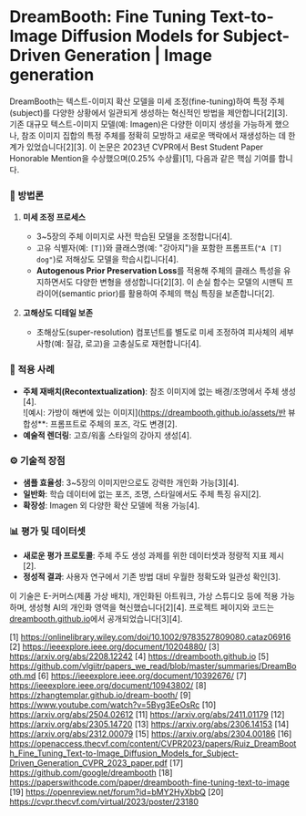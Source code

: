# DreamBooth: Fine Tuning Text-to-Image Diffusion Models for Subject-Driven Generation | Image generation

DreamBooth는 텍스트-이미지 확산 모델을 미세 조정(fine-tuning)하여 특정 주체(subject)를 다양한 상황에서 일관되게 생성하는 혁신적인 방법을 제안합니다[2][3]. 기존 대규모 텍스트-이미지 모델(예: Imagen)은 다양한 이미지 생성을 가능하게 했으나, 참조 이미지 집합의 특정 주체를 정확히 모방하고 새로운 맥락에서 재생성하는 데 한계가 있었습니다[2][3]. 이 논문은 2023년 CVPR에서 Best Student Paper Honorable Mention을 수상했으며(0.25% 수상률)[1], 다음과 같은 핵심 기여를 합니다.

### 🧠 방법론  
1. **미세 조정 프로세스**  
   - 3~5장의 주체 이미지로 사전 학습된 모델을 조정합니다[4].  
   - 고유 식별자(예: `[T]`)와 클래스명(예: "강아지")을 포함한 프롬프트(`"A [T] dog"`)로 저해상도 모델을 학습시킵니다[4].  
   - **Autogenous Prior Preservation Loss**를 적용해 주체의 클래스 특성을 유지하면서도 다양한 변형을 생성합니다[2][3]. 이 손실 함수는 모델의 시맨틱 프라이어(semantic prior)를 활용하여 주체의 핵심 특징을 보존합니다[2].  

2. **고해상도 디테일 보존**  
   - 초해상도(super-resolution) 컴포넌트를 별도로 미세 조정하여 피사체의 세부 사항(예: 질감, 로고)을 고충실도로 재현합니다[4].  

### 🎨 적용 사례  
- **주체 재배치(Recontextualization)**: 참조 이미지에 없는 배경/조명에서 주체 생성[4].  
  ![예시: 가방이 해변에 있는 이미지](https://dreambooth.github.io/assets/반 뷰 합성**: 프롬프트로 주체의 포즈, 각도 변경[2].  
- **예술적 렌더링**: 고흐/워홀 스타일의 강아지 생성[4].  

### ⚙️ 기술적 장점  
- **샘플 효율성**: 3~5장의 이미지만으로도 강력한 개인화 가능[3][4].  
- **일반화**: 학습 데이터에 없는 포즈, 조명, 스타일에서도 주체 특징 유지[2].  
- **확장성**: Imagen 외 다양한 확산 모델에 적용 가능[4].  

### 📊 평가 및 데이터셋  
- **새로운 평가 프로토콜**: 주체 주도 생성 과제를 위한 데이터셋과 정량적 지표 제시[2].  
- **정성적 결과**: 사용자 연구에서 기존 방법 대비 우월한 정확도와 일관성 확인[3].  

이 기술은 E-커머스(제품 가상 배치), 개인화된 아트워크, 가상 스튜디오 등에 적용 가능하며, 생성형 AI의 개인화 영역을 혁신했습니다[2][4]. 프로젝트 페이지와 코드는 [dreambooth.github.io](https://dreambooth.github.io)에서 공개되었습니다[3][4].

[1] https://onlinelibrary.wiley.com/doi/10.1002/9783527809080.cataz06916
[2] https://ieeexplore.ieee.org/document/10204880/
[3] https://arxiv.org/abs/2208.12242
[4] https://dreambooth.github.io
[5] https://github.com/vlgiitr/papers_we_read/blob/master/summaries/DreamBooth.md
[6] https://ieeexplore.ieee.org/document/10392676/
[7] https://ieeexplore.ieee.org/document/10943802/
[8] https://zhangtemplar.github.io/dream-booth/
[9] https://www.youtube.com/watch?v=5Byg3EeOsRc
[10] https://arxiv.org/abs/2504.02612
[11] https://arxiv.org/abs/2411.01179
[12] https://arxiv.org/abs/2305.14720
[13] https://arxiv.org/abs/2306.14153
[14] https://arxiv.org/abs/2312.00079
[15] https://arxiv.org/abs/2304.00186
[16] https://openaccess.thecvf.com/content/CVPR2023/papers/Ruiz_DreamBooth_Fine_Tuning_Text-to-Image_Diffusion_Models_for_Subject-Driven_Generation_CVPR_2023_paper.pdf
[17] https://github.com/google/dreambooth
[18] https://paperswithcode.com/paper/dreambooth-fine-tuning-text-to-image
[19] https://openreview.net/forum?id=bMY2HyXbbQ
[20] https://cvpr.thecvf.com/virtual/2023/poster/23180
